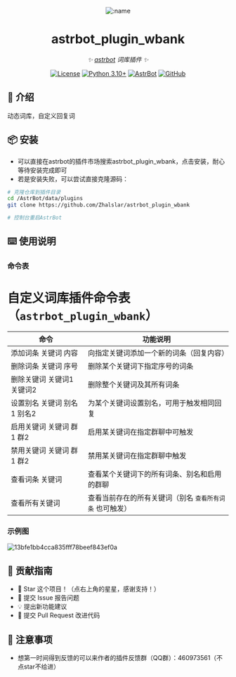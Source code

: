 
<div align="center">

![:name](https://count.getloli.com/@astrbot_plugin_wbank?name=astrbot_plugin_wbank&theme=minecraft&padding=6&offset=0&align=top&scale=1&pixelated=1&darkmode=auto)

# astrbot_plugin_wbank

_✨ [astrbot](https://github.com/AstrBotDevs/AstrBot) 词库插件 ✨_  

[![License](https://img.shields.io/badge/License-MIT-green.svg)](https://opensource.org/licenses/MIT)
[![Python 3.10+](https://img.shields.io/badge/Python-3.10%2B-blue.svg)](https://www.python.org/)
[![AstrBot](https://img.shields.io/badge/AstrBot-3.4%2B-orange.svg)](https://github.com/Soulter/AstrBot)
[![GitHub](https://img.shields.io/badge/作者-Zhalslar-blue)](https://github.com/Zhalslar)

</div>

## 🤝 介绍

动态词库，自定义回复词

## 📦 安装

- 可以直接在astrbot的插件市场搜索astrbot_plugin_wbank，点击安装，耐心等待安装完成即可
- 若是安装失败，可以尝试直接克隆源码：

```bash
# 克隆仓库到插件目录
cd /AstrBot/data/plugins
git clone https://github.com/Zhalslar/astrbot_plugin_wbank

# 控制台重启AstrBot
```

## ⌨️ 使用说明

### 命令表

# 自定义词库插件命令表（`astrbot_plugin_wbank`）

| 命令             | 功能说明                                       |
|------------------|------------------------------------------------|
| 添加词条 关键词 内容     | 向指定关键词添加一个新的词条（回复内容）                 |
| 删除词条 关键词 序号     | 删除某个关键词下指定序号的词条                          |
| 删除关键词 关键词1 关键词2 | 删除整个关键词及其所有词条                            |
| 设置别名 关键词 别名1 别名2 | 为某个关键词设置别名，可用于触发相同回复                 |
| 启用关键词 关键词 群1 群2  | 启用某关键词在指定群聊中可触发                         |
| 禁用关键词 关键词 群1 群2 | 禁用某关键词在指定群聊中触发                          |
| 查看词条 关键词         | 查看某个关键词下的所有词条、别名和启用的群聊             |
| 查看所有关键词           | 查看当前存在的所有关键词（别名 `查看所有词条` 也可触发） |


### 示例图

![13bfe1bb4cca835fff78beef843ef0a](https://github.com/user-attachments/assets/552c12ab-812a-4235-a543-2d20f73ff3db)


## 👥 贡献指南

- 🌟 Star 这个项目！（点右上角的星星，感谢支持！）
- 🐛 提交 Issue 报告问题
- 💡 提出新功能建议
- 🔧 提交 Pull Request 改进代码

## 📌 注意事项

- 想第一时间得到反馈的可以来作者的插件反馈群（QQ群）：460973561（不点star不给进）
